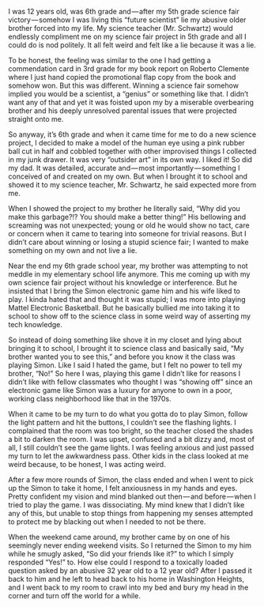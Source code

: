 <!-----
title: Blacking Out While Playing Simon in 6th Grade
description: About the Time My Brother Oddly Insisted I Share the Electronic Game Him and His Wife Liked to Play With My 12 Year Old Classmates
date: '2021-07-25T01:37:37.124Z'
slug: fd9724fd0023
----->

I was 12 years old, was 6th grade and — after my 5th grade science fair victory — somehow I was living this “future scientist” lie my abusive older brother forced into my life. My science teacher (Mr. Schwartz) would endlessly compliment me on my science fair project in 5th grade and all I could do is nod politely. It all felt weird and felt like a lie because it was a lie.

To be honest, the feeling was similar to the one I had getting a commendation card in 3rd grade for my book report on Roberto Clemente where I just hand copied the promotional flap copy from the book and somehow won. But this was different. Winning a science fair somehow implied you would be a scientist, a “genius” or something like that. I didn’t want any of that and yet it was foisted upon my by a miserable overbearing brother and his deeply unresolved parental issues that were projected straight onto me.

So anyway, it’s 6th grade and when it came time for me to do a new science project, I decided to make a model of the human eye using a pink rubber ball cut in half and cobbled together with other improvised things I collected in my junk drawer. It was very “outsider art” in its own way. I liked it! So did my dad. It was detailed, accurate and — most importantly — something I conceived of and created on my own. But when I brought it to school and showed it to my science teacher, Mr. Schwartz, he said expected more from me.

When I showed the project to my brother he literally said, “Why did you make this garbage?!? You should make a better thing!” His bellowing and screaming was not unexpected; young or old he would show no tact, care or concern when it came to tearing into someone for trivial reasons. But I didn’t care about winning or losing a stupid science fair; I wanted to make something on my own and not live a lie.

Near the end my 6th grade school year, my brother was attempting to not meddle in my elementary school life anymore. This me coming up with my own science fair project without his knowledge or interference. But he insisted that I bring the Simon electronic game him and his wife liked to play. I kinda hated that and thought it was stupid; I was more into playing Mattel Electronic Basketball. But he basically bullied me into taking it to school to show off to the science class in some weird way of asserting my tech knowledge.

So instead of doing something like shove it in my closet and lying about bringing it to school, I brought it to science class and basically said, “My brother wanted you to see this,” and before you know it the class was playing Simon. Like I said I hated the game, but I felt no power to tell my brother, “No!” So here I was, playing this game I didn’t like for reasons I didn’t like with fellow classmates who thought I was “showing off” since an electronic game like Simon was a luxury for anyone to own in a poor, working class neighborhood like that in the 1970s.

When it came to be my turn to do what you gotta do to play Simon, follow the light pattern and hit the buttons, I couldn’t see the flashing lights. I complained that the room was too bright, so the teacher closed the shades a bit to darken the room. I was upset, confused and a bit dizzy and, most of all, I still couldn’t see the game lights. I was feeling anxious and just passed my turn to let the awkwardness pass. Other kids in the class looked at me weird because, to be honest, I was acting weird.

After a few more rounds of Simon, the class ended and when I went to pick up the Simon to take it home, I felt anxiousness in my hands and eyes. Pretty confident my vision and mind blanked out then — and before — when I tried to play the game. I was dissociating. My mind knew that I didn’t like any of this, but unable to stop things from happening my senses attempted to protect me by blacking out when I needed to not be there.

When the weekend came around, my brother came by on one of his seemingly never ending weekend visits. So I returned the Simon to my him while he smugly asked, “So did your friends like it?” to which I simply responded “Yes!” to. How else could I respond to a toxically loaded question asked by an abusive 32 year old to a 12 year old? After I passed it back to him and he left to head back to his home in Washington Heights, and I went back to my room to crawl into my bed and bury my head in the corner and turn off the world for a while.